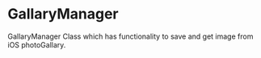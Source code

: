 # GallaryManager
GallaryManager Class which has functionality to save and get image from iOS photoGallary.



